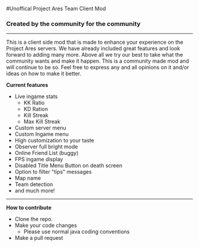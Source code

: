 #Unoffical Project Ares Team Client Mod
### Created by the community for the community
* * *
This is a client side mod that is made to enhance your experience on the Project Ares servers. We have already included great features and look forward to adding many more. Above all we try our best to take what the community wants and make it happen. This is a community made mod and will continue to be so. Feel free to express any and all opinions on it and/or ideas on how to make it better.

__Current features__
* Live ingame stats
    * KK Ratio
    * KD Ration
    * Kill Streak
    * Max Kill Streak
* Custom server menu
* Custom Ingame menu
* High customization to your taste
* Observer full bright mode
* Online Friend List (buggy)
* FPS ingame display
* Disabled Title Menu Button on death screen
* Option to filter "tips" messages
* Map name
* Team detection
* and much more!

* * *
__How to contribute__
* Clone the repo. 
* Make your code changes
    * Please use normal java coding conventions
* Make a pull request
